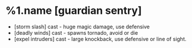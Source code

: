 %1.name [guardian sentry]
=======
- [storm slash] cast - huge magic damage, use defensive
- [deadly winds] cast - spawns tornado, avoid or die
- [expel intruders] cast - large knockback, use defensive or line of sight.